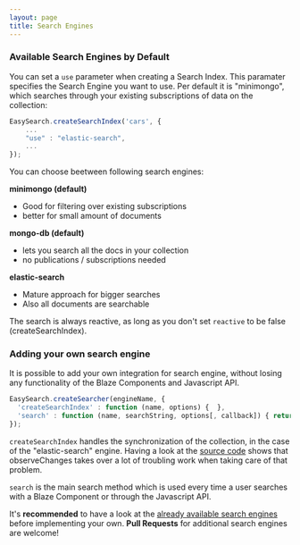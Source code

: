 ```yaml
---
layout: page
title: Search Engines
---
```


### Available Search Engines by Default 

You can set a ```use``` parameter when creating a Search Index. This paramater specifies the Search Engine you want to use. Per default it is "minimongo", which searches through your existing subscriptions of data on the collection:

```javascript
EasySearch.createSearchIndex('cars', {
    ...
    "use" : "elastic-search",
    ...
});
```

You can choose beetween following search engines:

__minimongo (default)__
* Good for filtering over existing subscriptions
* better for small amount of documents

__mongo-db (default)__
* lets you search all the docs in your collection
* no publications / subscriptions needed

__elastic-search__
* Mature approach for bigger searches
* Also all documents are searchable

The search is always reactive, as long as you don't set ```reactive``` to be false (createSearchIndex).

### Adding your own search engine

It is possible to add your own integration for search engine, without losing any functionality of the Blaze Components and Javascript API.

```javascript
EasySearch.createSearcher(engineName, {
  'createSearchIndex' : function (name, options) {  },
  'search' : function (name, searchString, options[, callback]) { return Array; }
});
```

```createSearchIndex``` handles the synchronization of the collection, in the case of the "elastic-search" engine. Having a look at the [source code](https://github.com/matteodem/meteor-easy-search/blob/master/lib/searchers/elastic-search.js#L57) shows that observeChanges takes over a lot of troubling work when taking care of that problem.

```search``` is the main search method which is used every time a user searches with a Blaze Component or through the Javascript API.

It's **recommended** to have a look at the [already available search engines](https://github.com/matteodem/meteor-easy-search/tree/master/lib/searchers) before implementing your own. **Pull Requests** for additional search engines are welcome!
